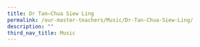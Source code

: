 ```yaml
---
title: Dr Tan–Chua Siew Ling
permalink: /our-master-teachers/Music/Dr-Tan-Chua-Siew-Ling/
description: ""
third_nav_title: Music
---
```

